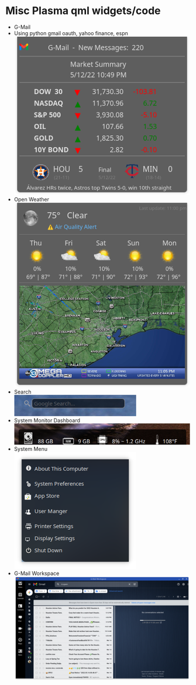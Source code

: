 # Misc Plasma qml widgets/code

* G-Mail <br>
* Using python gmail oauth, yahoo finance, espn <br>
[![G-Mail Widget](gmail.png)](G-Mail.zip)
* Open Weather <br>
[![Weather](weather1.png)](OpenWeather.zip)
* Search <br>
![Search](search.png)
* System Monitor Dashboard <br>
![System dashboard](dashboard.png)
* System Menu <br>
![System menu](system-menu.png)
* G-Mail Workspace <br>
![G-Mail Workspace](Screenshot_gmail.png)
